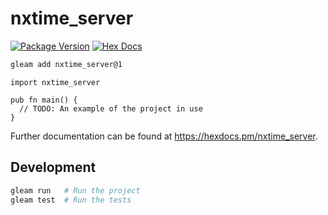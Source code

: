 # nxtime_server

[![Package Version](https://img.shields.io/hexpm/v/nxtime_server)](https://hex.pm/packages/nxtime_server)
[![Hex Docs](https://img.shields.io/badge/hex-docs-ffaff3)](https://hexdocs.pm/nxtime_server/)

```sh
gleam add nxtime_server@1
```
```gleam
import nxtime_server

pub fn main() {
  // TODO: An example of the project in use
}
```

Further documentation can be found at <https://hexdocs.pm/nxtime_server>.

## Development

```sh
gleam run   # Run the project
gleam test  # Run the tests
```
